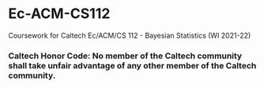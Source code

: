 # Ec-ACM-CS112
Coursework for Caltech Ec/ACM/CS 112 - Bayesian Statistics (WI 2021-22)

### Caltech Honor Code: No member of the Caltech community shall take unfair advantage of any other member of the Caltech community.

